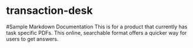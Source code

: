 # transaction-desk
#Sample Markdown Documentation
This is for a product that currently has task specific PDFs. This
online, searchable format offers a quicker way for users to get answers.
